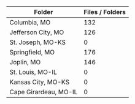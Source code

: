 | Folder                |   Files / Folders |
|-----------------------|-------------------|
| Columbia, MO          |               132 |
| Jefferson City, MO    |               126 |
| St. Joseph, MO-KS     |                 0 |
| Springfield, MO       |               176 |
| Joplin, MO            |               146 |
| St. Louis, MO-IL      |                 0 |
| Kansas City, MO-KS    |                 0 |
| Cape Girardeau, MO-IL |                 0 |